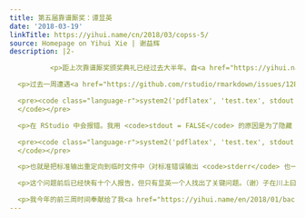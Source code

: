 ```yaml
---
title: 第五届靠谱厮奖：谭显英
date: '2018-03-19'
linkTitle: https://yihui.name/cn/2018/03/copss-5/
source: Homepage on Yihui Xie | 谢益辉
description: |2-

          <p>距上次靠谱厮奖颁奖典礼已经过去大半年。自<a href="https://yihui.name/cn/2017/08/copss-4/">上次颁奖</a>给戚风蛋糕糕主之后，这大半年里连我这种跟烘焙绝缘的人都从不知道什么是戚风蛋糕到会用电饭锅做戚风蛋糕了（虽然基本上每次都会塌陷得惨不忍睹），可见时间如蛋糕下肚，本来看似一大口，但其实蓬蓬松松的，很快就没了。我脑子里有靠谱厮候选者名单，只须等恰当的时机把他们列出来。</p>

  <p>过去一周遭遇<a href="https://github.com/rstudio/rmarkdown/issues/1285">一个关于 R Markdown 的极为诡异的八阿哥</a>（bug），显然它是真实存在的，因为好些人都来汇报了这个问题。而我很是抓狂，因为我在 Windows 下怎么也无法重现这个问题。直到今天早上看见谭显英壮士的<a href="https://github.com/yihui/tinytex/issues/28">另一个报告</a>，才终于有了头绪，发现它是只能在 RStudio 的 R 控制台中用命令行方式结合 MiKTeX 才能重现的一个问题。我之前之所以不能重现，一方面是我是通过点 Knit 按钮编译的 R Markdown 文档，另一方面是我测试的是 TinyTeX。这两种方式都不能命中这个<a href="https://github.com/rstudio/rstudio/issues/2446">奇特的八阿哥</a>，必须在安装 MiKTeX 的条件下手敲 <code>rmarkdown::render()</code> 才能出错。多亏显英壮士的提示，我才摸清这个问题的底细。最新版本的 rmarkdown 推荐使用 R 包 tinytex 来编译 PDF，tinytex 有超级牛力，但我心里不是很有底气，因为测试的人还不够多，我总觉得还会有什么问题，果然问题就来了。之前 rmarkdown 是尽量让 Pandoc 调用 LaTeX 去编 PDF；如果文档含有参考文献需要用 natbib 或 biblatex 处理，那么再另外单独调用 LaTeX 去编；tinytex 里面编 PDF 的代码其实是从原来的 rmarkdown 中<a href="https://github.com/rstudio/rmarkdown/commit/00318592d5c1">移植出来的</a>，这个移植过程中作了一些改进，跟原来的代码不完全等价，所以可能会出问题。说到底，就是</p>

  <pre><code class="language-r">system2('pdflatex', 'test.tex', stdout = FALSE)
  </code></pre>

  <p>在 RStudio 中会报错。我用 <code>stdout = FALSE</code> 的原因是为了隐藏 LaTeX 的冗长日志消息；在我的同事的建议下，我在 Windows 下换成了：</p>

  <pre><code class="language-r">system2('pdflatex', 'test.tex', stdout = tempfile())
  </code></pre>

  <p>也就是把标准输出重定向到临时文件中（对标准错误输出 <code>stderr</code> 也一样处理）。这样一样可以达成隐藏控制台输出的效果，只是略微低效一丢丢（写空设备比写文件应该快一丢丢）。</p>

  <p>这个问题前后已经快有十个人报告，但只有显英一个人找出了关键问题。（谢）子在川上曰：不亦壮士乎？</p>

  <p>我今年的前三周时间奉献给了我<a href="https://yihui.name/en/2018/01/back-to-dt/">丢下两年多的 DT 包</a>，主要是扫荡了一大批用户问题，以及修正一些比较容易的八阿哥。在这个艰难的扫荡过程中，我留意到显英大人帮我回答了不少问题，是个热心用户，于是我操起键盘就给他写了一封邀请入坑的邮件。后来他陆续给我带来了<a href="https://github.com/rstudio/DT/pulls?utf8=%E2%9C%93&amp;q=is%3Apr+author%3Ashrektan">八个补丁</a>，比较重要的是实现了在表格中“<a href="https://github.com/rstudio/DT/pull/475">Shift + 点击</a>”连续选择的模式；这也是我上次说的<a href="https://yihui.name/cn/2018/01/logical-xor/">异或问题</a>的
---
```

